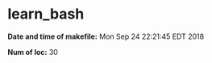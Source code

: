 # learn_bash 

**Date and time of makefile:** Mon Sep 24 22:21:45 EDT 2018 

**Num of loc:**       30 

